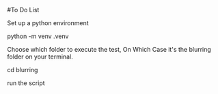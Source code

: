 #To Do List


Set up a python environment

python -m venv .venv

Choose which folder to execute the test, On Which Case it's the
blurring folder on your terminal.

cd blurring

run the script 
